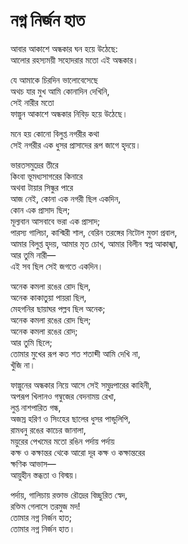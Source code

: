 # নগ্ন নির্জন হাত

আবার আকাশে অন্ধকার ঘন হয়ে উঠেছে:  
আলোর রহস্যময়ী সহোদরার মতো এই অন্ধকার।

যে আমাকে চিরদিন ভালোবেসেছে  
অথচ যার মুখ আমি কোনাদিন দেখিনি,  
সেই নারীর মতো  
ফাল্গুন আকাশে অন্ধকার নিবিড় হয়ে উঠেছে।

মনে হয় কোনো বিলুপ্ত নগরীর কথা  
সেই নগরীর এক ধুসর প্রাসাদের রূপ জাগে হৃদয়ে।

ভারতসমুদ্রের তীরে  
কিংবা ভূমধ্যসাগরের কিনারে  
অথবা টায়ার সিন্ধুর পারে  
আজ নেই, কোনা এক নগরী ছিল একদিন,  
কোন এক প্রাসাদ ছিল;  
মূল্যবান আসবাবে ভরা এক প্রাসাদ;  
পারস্য গালিচা, কাশ্মিরী শাল, বেরিন তরঙ্গের নিটোল মুক্তা প্রবাল,  
আমার বিলুপ্ত হৃদয়, আমার মৃত চোখ, আমার বিলীন স্বপ্ন আকাঙ্খা,  
আর তুমি নারী—  
এই সব ছিল সেই জগতে একদিন।

অনেক কমলা রঙের রোদ ছিল,  
অনেক কাকাতুয়া পায়রা ছিল,  
মেহগনির ছায়াঘর পল্লব ছিল অনেক;  
অনেক কমলা রঙের রোদ ছিল;  
অনেক কমলা রঙের রোদ;  
আর তুমি ছিলে;  
তোমার মুখের রূপ কত শত শতাব্দী আমি দেখি না,  
খুঁজি না।

ফাল্গুনের অন্ধকার নিয়ে আসে সেই সমুদ্রপারের কাহিনী,  
অপরূপ খিলানও গম্বুজের বেদনাময় রেখা,  
লুপ্ত নাশপারিত গন্ধ,  
অজস্র হরিণ ও সিংহের ছালের ধুসর পান্ডুলিপি,  
রামধনু রঙের কাচের জানালা,  
ময়ুরের পেখমের মতো রঙিন পর্দায় পর্দায়  
কক্ষ ও কক্ষান্তর থেকে আরো দূর কক্ষ ও কক্ষান্তরের  
ক্ষণিক আভাস—  
আয়ুহীন স্তব্ধতা ও বিস্ময়।

পর্দায়, গালিচায় রক্তাভ রৌদ্রের বিচ্ছুরিত স্বেদ,  
রক্তিম গেলাসে তরমুজ মদ!  
তোমার নগ্ন নির্জন হাত;  
তোমার নগ্ন নির্জন হাত।

